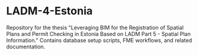 # LADM-4-Estonia
Repository for the thesis "Leveraging BIM for the Registration of Spatial Plans and Permit Checking in Estonia Based on LADM Part 5 - Spatial Plan Information." Contains database setup scripts, FME workflows, and related documentation.
